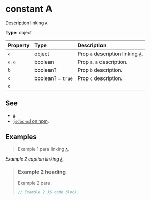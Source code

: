 # constant A

Description linking [`A`](#constant-a).

**Type:** object

| Property | Type              | Description                                      |
| :------- | :---------------- | :----------------------------------------------- |
| `a`      | object            | Prop `a` description linking [`A`](#constant-a). |
| `a.a`    | boolean           | Prop `a.a` description.                          |
| `b`      | boolean?          | Prop `b` description.                            |
| `c`      | boolean? = `true` | Prop `c` description.                            |
| `d`      |                   |                                                  |

## See

- [`A`](#constant-a).
- [`jsdoc-md` on npm](https://npm.im/jsdoc-md).

## Examples

> Example 1 para linking [`A`](#constant-a).

_Example 2 caption linking [`A`](#constant-a)._

> ### Example 2 heading
>
> Example 2 para.
>
> ```js
> // Example 2 JS code block.
> ```
